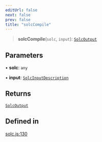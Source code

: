 ```yaml
---
editUrl: false
next: false
prev: false
title: "solcCompile"
---
```


> **solcCompile**(`solc`, `input`): [`SolcOutput`](/reference/tevm/solc/type-aliases/solcoutput/)

## Parameters

• **solc**: `any`

• **input**: [`SolcInputDescription`](/reference/tevm/solc/type-aliases/solcinputdescription/)

## Returns

[`SolcOutput`](/reference/tevm/solc/type-aliases/solcoutput/)

## Defined in

[solc.js:130](https://github.com/qbzzt/tevm-monorepo/blob/main/bundler-packages/solc/src/solc.js#L130)
